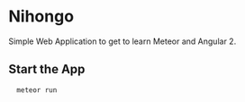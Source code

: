 # Nihongo

Simple Web Application to get to learn Meteor and Angular 2.

## Start the App
```
  meteor run
```
